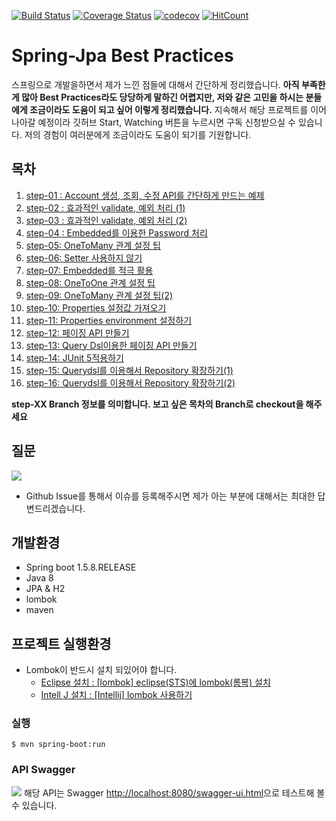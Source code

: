 [![Build Status](https://travis-ci.org/cheese10yun/spring-jpa-best-practices.svg?branch=master)](https://travis-ci.org/cheese10yun/spring-jpa-best-practices)
[![Coverage Status](https://coveralls.io/repos/github/cheese10yun/spring-jpa-best-practices/badge.svg?branch=master)](https://coveralls.io/github/cheese10yun/spring-jpa-best-practices?branch=master)
[![codecov](https://codecov.io/gh/cheese10yun/spring-jpa-best-practices/branch/master/graph/badge.svg)](https://codecov.io/gh/cheese10yun/spring-jpa-best-practices)
[![HitCount](http://hits.dwyl.io/cheese10yun/spring-jpa-best-practices.svg)](http://hits.dwyl.io/cheese10yun/spring-jpa-best-practices)

# Spring-Jpa Best Practices

스프링으로 개발을하면서 제가 느낀 점들에 대해서 간단하게 정리했습니다. **아직 부족한 게 많아 Best Practices라도 당당하게 말하긴 어렵지만, 저와 같은 고민을 하시는 분들에게 조금이라도 도움이 되고 싶어 이렇게 정리했습니다.** 지속해서 해당 프로젝트를 이어 나아갈 예정이라 깃허브 Start, Watching 버튼을 누르시면 구독 신청받으실 수 있습니다. 저의 경험이 여러분에게 조금이라도 도움이 되기를 기원합니다.


## 목차
1. [step-01 : Account 생성, 조회, 수정 API를 간단하게 만드는 예제](https://github.com/cheese10yun/spring-jpa/blob/master/doc/step-01.md)
2. [step-02 : 효과적인 validate, 예외 처리 (1)](https://github.com/cheese10yun/spring-jpa/blob/master/doc/step-02.md)
3. [step-03 : 효과적인 validate, 예외 처리 (2)](https://github.com/cheese10yun/spring-jpa-best-practices/blob/master/doc/step-03.md)
4. [step-04 : Embedded를 이용한 Password 처리](https://github.com/cheese10yun/spring-jpa-best-practices/blob/master/doc/step-04.md)
5. [step-05: OneToMany 관계 설정 팁](https://github.com/cheese10yun/spring-jpa-best-practices/blob/master/doc/step-05.md)
6. [step-06: Setter 사용하지 않기](https://github.com/cheese10yun/spring-jpa-best-practices/blob/master/doc/step-06.md)
7. [step-07: Embedded를 적극 활용](https://github.com/cheese10yun/spring-jpa-best-practices/blob/master/doc/step-07.md)
8. [step-08: OneToOne 관계 설정 팁](https://github.com/cheese10yun/spring-jpa-best-practices/blob/master/doc/step-08.md)
9. [step-09: OneToMany 관계 설정 팁(2)](https://github.com/cheese10yun/spring-jpa-best-practices/blob/master/doc/step-09.md)
10. [step-10: Properties 설정값 가져오기](https://github.com/cheese10yun/spring-jpa-best-practices/blob/master/doc/step-10.md)
11. [step-11: Properties environment 설정하기](https://github.com/cheese10yun/spring-jpa-best-practices/blob/master/doc/step-11.md)
12. [step-12: 페이징 API 만들기](https://github.com/cheese10yun/spring-jpa-best-practices/blob/master/doc/step-12.md)
13. [step-13: Query Dsl이용한 페이징 API 만들기](https://github.com/cheese10yun/spring-jpa-best-practices/blob/master/doc/step-13.md)
14. [step-14: JUnit 5적용하기](https://github.com/cheese10yun/spring-jpa-best-practices/blob/master/doc/step-14.md)
15. [step-15: Querydsl를 이용해서 Repository 확장하기(1)](https://github.com/cheese10yun/spring-jpa-best-practices/blob/master/doc/step-15.md)
16. [step-16: Querydsl를 이용해서 Repository 확장하기(2)](https://github.com/cheese10yun/spring-jpa-best-practices/blob/master/doc/step-16.md)

**step-XX Branch 정보를 의미합니다. 보고 싶은 목차의 Branch로 checkout을 해주세요**


## 질문
![](https://i.imgur.com/Y4t4oWM.png)

* Github Issue를 통해서 이슈를 등록해주시면 제가 아는 부분에 대해서는 최대한 답변드리겠습니다.

## 개발환경
* Spring boot 1.5.8.RELEASE
* Java 8
* JPA & H2
* lombok
* maven

## 프로젝트 실행환경

* Lombok이 반드시 설치 되있어야 합니다.
  - [Eclipse 설치 : [lombok] eclipse(STS)에 lombok(롬복) 설치](http://countryxide.tistory.com/16)
  - [Intell J 설치 : [Intellij] lombok 사용하기](http://blog.woniper.net/229)

### 실행
```
$ mvn spring-boot:run
```

### API Swagger
![](https://i.imgur.com/1cc1auF.png)
해당 API는 Swagger [http://localhost:8080/swagger-ui.html](http://localhost:8080/swagger-ui.html)으로 테스트해 볼 수 있습니다.
